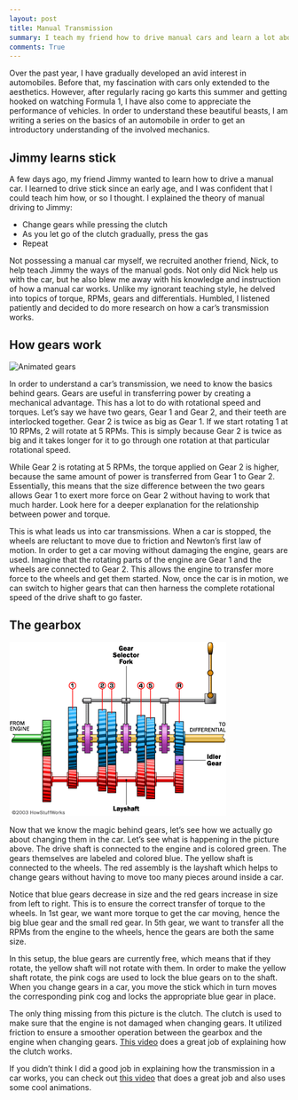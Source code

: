 ```yaml
---
layout: post
title: Manual Transmission
summary: I teach my friend how to drive manual cars and learn a lot about manual transmission in the process.
comments: True
---
```


Over the past year, I have gradually developed an avid interest in automobiles. Before that, my fascination with cars only extended to the aesthetics. However, after regularly racing go karts this summer and getting hooked on watching Formula 1, I have also come to appreciate the performance of vehicles. In order to understand these beautiful beasts, I am writing a series on the basics of an automobile in order to get an introductory understanding of the involved mechanics.

## Jimmy learns stick

A few days ago, my friend Jimmy wanted to learn how to drive a manual car. I learned to drive stick since an early age, and I was confident that I could teach him how, or so I thought. I explained the theory of manual driving to Jimmy:

* Change gears while pressing the clutch
* As you let go of the clutch gradually, press the gas
* Repeat

Not possessing a manual car myself, we recruited another friend, Nick, to help teach Jimmy the ways of the manual gods. Not only did Nick help us with the car, but he also blew me away with his knowledge and instruction of how a manual car works. Unlike my ignorant teaching style, he delved into topics of torque, RPMs, gears and differentials. Humbled, I listened patiently and decided to do more research on how a car’s transmission works.

## How gears work

![Animated gears](http://upload.wikimedia.org/wikipedia/commons/1/14/Gears_animation.gif)

In order to understand a car’s transmission, we need to know the basics behind gears. Gears are useful in transferring power by creating a mechanical advantage. This has a lot to do with rotational speed and torques. Let’s say we have two gears, Gear 1 and Gear 2, and their teeth are interlocked together. Gear 2 is twice as big as Gear 1. If we start rotating 1 at 10 RPMs, 2 will rotate at 5 RPMs. This is simply because Gear 2 is twice as big and it takes longer for it to go through one rotation at that particular rotational speed.

While Gear 2 is rotating at 5 RPMs, the torque applied on Gear 2 is higher, because the same amount of power is transferred from Gear 1 to Gear 2. Essentially, this means that the size difference between the two gears allows Gear 1 to exert more force on Gear 2 without having to work that much harder. Look here for a deeper explanation for the relationship between power and torque.

This is what leads us into car transmissions. When a car is stopped, the wheels are reluctant to move due to friction and Newton’s first law of motion. In order to get a car moving without damaging the engine, gears are used. Imagine that the rotating parts of the engine are Gear 1 and the wheels are connected to Gear 2. This allows the engine to transfer more force to the wheels and get them started. Now, once the car is in motion, we can switch to higher gears that can then harness the complete rotational speed of the drive shaft to go faster.

## The gearbox

![Gearbox](/assets/gearbox.gif)

Now that we know the magic behind gears, let’s see how we actually go about changing them in the car. Let’s see what is happening in the picture above. The drive shaft is connected to the engine and is colored green. The gears themselves are labeled and colored blue. The yellow shaft is connected to the wheels. The red assembly is the layshaft which helps to change gears without having to move too many pieces around inside a car.

Notice that blue gears decrease in size and the red gears increase in size from left to right. This is to ensure the correct transfer of torque to the wheels. In 1st gear, we want more torque to get the car moving, hence the big blue gear and the small red gear. In 5th gear, we want to transfer all the RPMs from the engine to the wheels, hence the gears are both the same size.

In this setup, the blue gears are currently free, which means that if they rotate, the yellow shaft will not rotate with them. In order to make the yellow shaft rotate, the pink cogs are used to lock the blue gears on to the shaft. When you change gears in a car, you move the stick which in turn moves the corresponding pink cog and locks the appropriate blue gear in place.

The only thing missing from this picture is the clutch. The clutch is used to make sure that the engine is not damaged when changing gears. It utilized friction to ensure a smoother operation between the gearbox and the engine when changing gears. [This video](http://www.youtube.com/watch?v=pqF-aBtTBnY) does a great job of explaining how the clutch works.

If you didn’t think I did a good job in explaining how the transmission in a car works, you can check out [this video](http://www.youtube.com/watch?v=K53cPGRE1Kk) that does a great job and also uses some cool animations.
